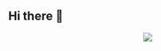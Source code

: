 ## Hi there 👋

<div align="center">
  <a href="https://github.com/cesartomita">
   <img align="center" src="https://github-readme-stats.vercel.app/api/top-langs/?username=cesartomita"/>
  </a>
</div>


<!--
**cesartomita/cesartomita** is a ✨ _special_ ✨ repository because its `README.md` (this file) appears on your GitHub profile.

Here are some ideas to get you started:

- 🔭 I’m currently working on ...
- 🌱 I’m currently learning ...
- 👯 I’m looking to collaborate on ...
- 🤔 I’m looking for help with ...
- 💬 Ask me about ...
- 📫 How to reach me: ...
- 😄 Pronouns: ...
- ⚡ Fun fact: ...
-->
